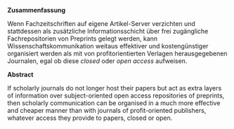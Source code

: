 **Zusammenfassung**

Wenn Fachzeitschriften auf eigene Artikel-Server verzichten und
stattdessen als zusätzliche Informationsschicht über frei zugängliche
Fachrepositorien von Preprints gelegt werden, kann
Wissenschaftskommunikation weitaus effektiver und kostengünstiger
organisiert werden als mit von profitorientierten Verlagen
herausgegebenen Journalen, egal ob diese *closed* oder *open access*
aufweisen.

**Abstract**

If scholarly journals do not longer host their papers but act as extra
layers of information over subject-oriented open access repositories of
preprints, then scholarly communication can be organised in a much more
effective and cheaper manner than with journals of profit-oriented
publishers, whatever access they provide to papers, closed or open.